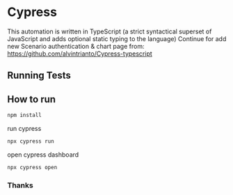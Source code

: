 # Cypress
This automation is written in TypeScript (a strict syntactical superset of JavaScript and adds optional static typing to the language)
Continue for add new Scenario authentication & chart page from: https://github.com/alvintrianto/Cypress-typescript

## Running Tests

## How to run

```bash
npm install
```

run cypress
```bash
npx cypress run
```

open cypress dashboard
```bash
npx cypress open
```

### Thanks
